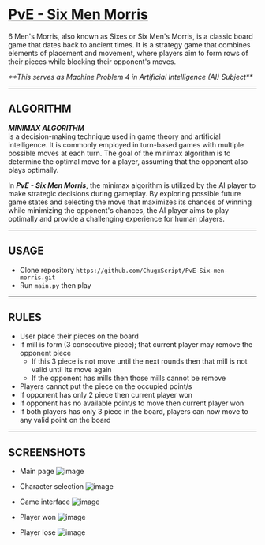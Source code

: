 # [PvE - Six Men Morris](https://github.com/ChugxScript/PvE-Six-men-morris)

<p>
6 Men's Morris, also known as Sixes or Six Men's Morris, is a classic board game that dates back to ancient times. It is a strategy game that combines elements of placement and movement, where players aim to form rows of their pieces while blocking their opponent's moves.
</p>

<p>
  <em>**This serves as Machine Problem 4 in Artificial Intelligence (AI) Subject**</em>
</p>

------------------

## ALGORITHM

<em>**MINIMAX ALGORITHM**</em>  
is a decision-making technique used in game theory and artificial intelligence. It is commonly employed in turn-based games with multiple possible moves at each turn. The goal of the minimax algorithm is to determine the optimal move for a player, assuming that the opponent also plays optimally.

In <em>**PvE - Six Men Morris**</em>, the minimax algorithm is utilized by the AI player to make strategic decisions during gameplay. By exploring possible future game states and selecting the move that maximizes its chances of winning while minimizing the opponent's chances, the AI player aims to play optimally and provide a challenging experience for human players.

------------------

## USAGE

- Clone repository `https://github.com/ChugxScript/PvE-Six-men-morris.git`
- Run `main.py` then play

------------------

## RULES

- User place their pieces on the board
- If mill is form (3 consecutive piece); that current player may remove the opponent piece
  -  If this 3 piece is not move until the next rounds then that mill is not valid until its move again
  -  If the opponent has mills then those mills cannot be remove
-  Players cannot put the piece on the occupied point/s
-  If opponent has only 2 piece then current player won
-  If opponent has no available point/s to move then current player won
-  If both players has only 3 piece in the board, players can now move to any valid point on the board

------------------

## SCREENSHOTS

- Main page
  ![image](https://github.com/ChugxScript/PvE-Six-men-morris/assets/101156843/a478d1f7-19f2-4f3c-959d-3dd9bbcc9fd6)

- Character selection
  ![image](https://github.com/ChugxScript/PvE-Six-men-morris/assets/101156843/d0e85959-478b-4e7c-bbc6-8588b6f353a7)

- Game interface
  ![image](https://github.com/ChugxScript/PvE-Six-men-morris/assets/101156843/32c2fd3a-f920-4b2a-9289-c707c67216d3)

- Player won
  ![image](https://github.com/ChugxScript/PvE-Six-men-morris/assets/101156843/07367cda-6b85-49f4-8003-b4e6ad8901e7)

- Player lose
  ![image](https://github.com/ChugxScript/PvE-Six-men-morris/assets/101156843/e0f8806f-6c86-4da1-9305-42209b015f28)
